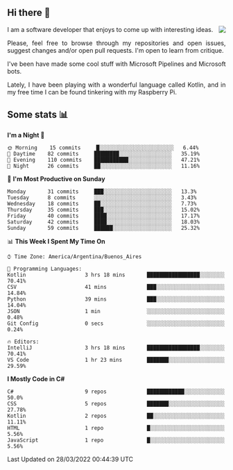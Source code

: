 ## Hi there :slightly_smiling_face:

<img src="https://github-readme-stats.vercel.app/api?username=victorgrycuk&show_icons=true&count_private=true&title_color=F7941E&icon_color=F7941E" align="right">

<p align="justify">
I am a software developer that enjoys to come up with interesting ideas.
<p/>

<p align= "justify">
Please, feel free to browse through my repositories and open issues, suggest changes and/or open pull requests. I'm open to learn from critique.
<p/>


<p align= "justify">
I've been have made some cool stuff with Microsoft Pipelines and Microsoft bots.
<p/>

<p align= "justify">
Lately, I have been playing with a wonderful language called Kotlin, and in my free time I can be found tinkering with my Raspberry Pi.
<p/>

## Some stats :bar_chart:
<!--START_SECTION:waka-->
**I'm a Night 🦉** 

```text
🌞 Morning    15 commits     █░░░░░░░░░░░░░░░░░░░░░░░░   6.44% 
🌆 Daytime    82 commits     ████████░░░░░░░░░░░░░░░░░   35.19% 
🌃 Evening    110 commits    ███████████░░░░░░░░░░░░░░   47.21% 
🌙 Night      26 commits     ██░░░░░░░░░░░░░░░░░░░░░░░   11.16%

```
📅 **I'm Most Productive on Sunday** 

```text
Monday       31 commits     ███░░░░░░░░░░░░░░░░░░░░░░   13.3% 
Tuesday      8 commits      ░░░░░░░░░░░░░░░░░░░░░░░░░   3.43% 
Wednesday    18 commits     ██░░░░░░░░░░░░░░░░░░░░░░░   7.73% 
Thursday     35 commits     ███░░░░░░░░░░░░░░░░░░░░░░   15.02% 
Friday       40 commits     ████░░░░░░░░░░░░░░░░░░░░░   17.17% 
Saturday     42 commits     ████░░░░░░░░░░░░░░░░░░░░░   18.03% 
Sunday       59 commits     ██████░░░░░░░░░░░░░░░░░░░   25.32%

```


📊 **This Week I Spent My Time On** 

```text
⌚︎ Time Zone: America/Argentina/Buenos_Aires

💬 Programming Languages: 
Kotlin                   3 hrs 18 mins       █████████████████░░░░░░░░   70.41% 
CSV                      41 mins             ███░░░░░░░░░░░░░░░░░░░░░░   14.84% 
Python                   39 mins             ███░░░░░░░░░░░░░░░░░░░░░░   14.04% 
JSON                     1 min               ░░░░░░░░░░░░░░░░░░░░░░░░░   0.48% 
Git Config               0 secs              ░░░░░░░░░░░░░░░░░░░░░░░░░   0.24%

🔥 Editors: 
IntelliJ                 3 hrs 18 mins       █████████████████░░░░░░░░   70.41% 
VS Code                  1 hr 23 mins        ███████░░░░░░░░░░░░░░░░░░   29.59%

```

**I Mostly Code in C#** 

```text
C#                       9 repos             ████████████░░░░░░░░░░░░░   50.0% 
CSS                      5 repos             ███████░░░░░░░░░░░░░░░░░░   27.78% 
Kotlin                   2 repos             ██░░░░░░░░░░░░░░░░░░░░░░░   11.11% 
HTML                     1 repo              █░░░░░░░░░░░░░░░░░░░░░░░░   5.56% 
JavaScript               1 repo              █░░░░░░░░░░░░░░░░░░░░░░░░   5.56%

```



 Last Updated on 28/03/2022 00:44:39 UTC
<!--END_SECTION:waka-->
